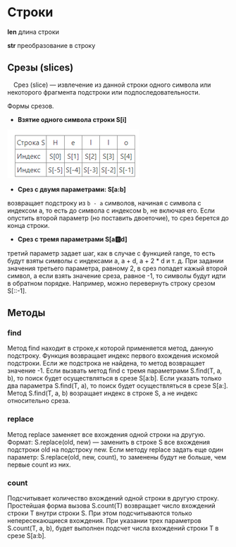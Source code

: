 # Строки

**len** длина строки

**str** преобразование в строку

## Срезы (slices)

&emsp;Срез (slice) — извлечение из данной строки одного символа или некоторого фрагмента подстроки или подпоследовательности.

Формы срезов. 
* **Взятие одного символа строки S[i]**

![Таблица срезов](/images/img1.png)

* **Срез с двумя параметрами: S[a:b]** 
  
возвращает подстроку из `b - a` символов, начиная с символа c индексом a, то есть до символа с индексом b, не включая его. Если опустить второй параметр (но поставить двоеточие), то срез берется до конца строки.

* **Срез с тремя параметрами S[a:b:d]** 
  
третий параметр задает шаг, как в случае с функцией range, то есть будут взяты символы с индексами a, a + d, a + 2 * d и т. д. При задании значения третьего параметра, равному 2, в срез попадет кажый второй символ, а если взять значение среза, равное -1, то символы будут идти в обратном порядке. Например, можно перевернуть строку срезом S[::-1].

## Методы

### **find**

Метод find находит в строке,к которой применяется метод, данную подстроку. Функция возвращает индекс первого вхождения искомой подстроки. Если же подстрока не найдена, то метод возвращает значение -1. Если вызвать метод find с тремя параметрами S.find(T, a, b), то поиск будет осуществляться в срезе S[a:b]. Если указать только два параметра S.find(T, a), то поиск будет осуществляться в срезе S[a:]. Метод S.find(T, a, b) возращает индекс в строке S, а не индекс относительно среза.

### **replace**

Метод replace заменяет все вхождения одной строки на другую. Формат: S.replace(old, new) — заменить в строке S все вхождения подстроки old на подстроку new. Если методу replace задать еще один параметр: S.replace(old, new, count), то заменены будут не больше, чем первые count из них.

### **count**

Подсчитывает количество вхождений одной строки в другую строку. Простейшая форма вызова S.count(T)  возвращает число вхождений строки T внутри строки S. При этом подсчитываются только непересекающиеся вхождения. При указании трех параметров S.count(T, a, b), будет выполнен подсчет числа вхождений строки T в срезе S[a:b].